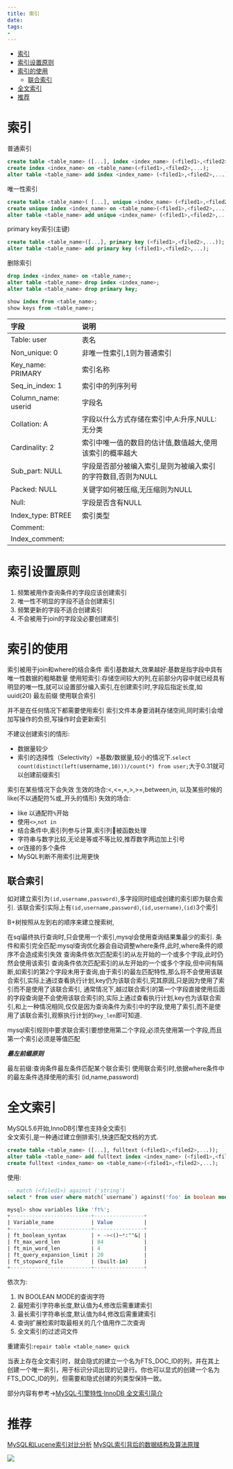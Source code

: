 ```yaml
---
title: 索引
date:
tags:
-
---
```


<!-- TOC -->

- [索引](#索引)
- [索引设置原则](#索引设置原则)
- [索引的使用](#索引的使用)
    - [联合索引](#联合索引)
- [全文索引](#全文索引)
- [推荐](#推荐)

<!-- /TOC -->

# 索引

普通索引

```sql
create table <table_name> ([...], index <index_name> (<filed1>,<filed2>,...));
create index <index_name> on <table_name>(<filed1>,<filed2>,...);
alter table <table_name> add index <index_name> (<filed1>,<filed2>,...);
```

唯一性索引

```sql
create table <table_name>( [...], unique <index_name> (<filed1>,<filed2>,...) );
create unique index <index_name> on <table_name>(<filed1>,<filed2>,...);
alter table <table_name> add unique <index_name> (<filed1>,<filed2>,...);
```

primary key索引(主键)

```sql
create table <table_name>([...], primary key (<filed1>,<filed2>,...));
alter table <table_name> add primary key (<filed1>,<filed2>,...);
```


删除索引

```sql
drop index <index_name> on <table_name>;
alter table <table_name> drop index <index_name>;
alter table <table_name> drop primary key;
```

```sql
show index from <table_name>;
show keys from <table_name>;
```

|字段|说明|
|:---|:---|
|Table: user|表名|
|Non_unique: 0|非唯一性索引,1则为普通索引|
|Key_name: PRIMARY|索引名称|
|Seq_in_index: 1|索引中的列序列号|
|Column_name: userid|字段名|
|Collation: A|字段以什么方式存储在索引中,A:升序,NULL:无分类|
|Cardinality: 2|索引中唯一值的数目的估计值,数值越大,使用该索引的概率越大|
|Sub_part: NULL|字段是否部分被编入索引,是则为被编入索引的字符数目,否则为NULL|
|Packed: NULL|关键字如何被压缩,无压缩则为NULL|
|Null:|字段是否含有NULL|
|Index_type: BTREE|索引类型|
|Comment:||
|Index_comment:||

# 索引设置原则

1. 频繁被用作查询条件的字段应该创建索引
2. 唯一性不明显的字段不适合创建索引
3. 频繁更新的字段不适合创建索引
4. 不会被用于join的字段没必要创建索引

# 索引的使用

索引被用于join和where的结合条件
索引基数越大,效果越好:基数是指字段中具有唯一性数据的粗略数量
使用短索引:存储空间较大的列,在前部分内容中就已经具有明显的唯一性,就可以设置部分编入索引,在创建索引时,字段后指定长度,如uuid(20)
最左前缀
使用联合索引


并不是在任何情况下都需要使用索引
索引文件本身要消耗存储空间,同时索引会增加写操作的负担,写操作时会更新索引

不建议创建索引的情形:
* 数据量较少
* 索引的选择性（Selectivity）=基数/数据量,较小的情况下.`select count(distinct(left(`username`,10)))/count(*) from user;`大于0.31就可以创建前缀索引


索引在某些情况下会失效
生效的场合:<,<=,=,>,>=,between,in, 以及某些时候的like(不以通配符%或_开头的情形)
失效的场合:
* like 以通配符`%`开始
* 使用`<>`,`not in`
* 结合条件中,索引列参与计算,索引列被函数处理
* 字符串与数字比较,无论是等或不等比较,推荐数字两边加上引号
* or连接的多个条件
* MySQL判断不用索引比用更快

## 联合索引

如对建立索引为`(id,username,password)`,多字段同时组成创建的索引即为联合索引.
该联合索引实际上有`(id,username,password)`,`(id,username)`,`(id)`3个索引

B+树按照从左到右的顺序来建立搜索树,

在sql最终执行查询时,只会使用一个索引,mysql会使用查询结果集最少的索引.
条件和索引完全匹配:mysql查询优化器会自动调整where条件,此时,where条件的顺序不会造成索引失效
查询条件依次匹配索引的从左开始的一个或多个字段,此时仍然会使用该索引
查询条件依次匹配索引的从左开始的一个或多个字段,但中间有隔断,如索引的第2个字段未用于查询,由于索引的最左匹配特性,那么将不会使用该联合索引,实际上通过查看执行计划,key仍为该联合索引,究其原因,只是因为使用了索引而不是使用了该联合索引,
通常情况下,越过联合索引的第一个字段直接使用后面的字段查询是不会使用该联合索引的,实际上通过查看执行计划,key也为该联合索引,和上一种情况相同,仅仅是因为查询条件为索引中的字段,使用了索引,而不是使用了该联合索引,观察执行计划的`key_len`即可知道.

mysql索引规则中要求联合索引要想使用第二个字段,必须先使用第一个字段,而且第一个索引必须是等值匹配

***最左前缀原则***

最左前缀:查询条件最左条件匹配某个联合索引
使用联合索引时,依据where条件中的最左条件选择使用的索引
(id,name,password)

<!--
索引类型
InnoDB引擎的索引实现,了解B+树和B树
聚簇索引和非聚簇索引
sql优化, 索引覆盖,延迟关联
-->

# 全文索引

MySQL5.6开始,InnoDB引擎也支持全文索引<br/>
全文索引,是一种通过建立倒排索引,快速匹配文档的方式.

```sql
create table <table_name> ([...], fulltext (<filed1>,<filed2>,...));
alter table <table_name> add fulltext index <index_name> (<filed1>,<filed2>,...);
create fulltext <index_name> on <table_name>(<filed1>,<filed2>,...);
```

使用:

```sql
-- match (<filed1>) against ('string')
select * from user where match(`username`) against('foo' in boolean mode);
```

```sql
mysql> show variables like 'ft%';
+--------------------------+----------------+
| Variable_name            | Value          |
+--------------------------+----------------+
| ft_boolean_syntax        | + -><()~*:""&| |
| ft_max_word_len          | 84             |
| ft_min_word_len          | 4              |
| ft_query_expansion_limit | 20             |
| ft_stopword_file         | (built-in)     |
+--------------------------+----------------+
```
依次为:
1. IN BOOLEAN MODE的查询字符
2. 最短索引字符串长度,默认值为4,修改后需重建索引
3. 最长索引字符串长度,默认值为84,修改后需重建索引
4. 查询扩展检索时取最相关的几个值用作二次查询
5. 全文索引的过滤词文件

重建索引:`repair table <table_name> quick`

当表上存在全文索引时，就会隐式的建立一个名为FTS_DOC_ID的列，并在其上创建一个唯一索引，用于标识分词出现的记录行。你也可以显式的创建一个名为FTS_DOC_ID的列，但需要和隐式创建的列类型保持一致。

部分内容有参考→[MySQL·引擎特性·InnoDB 全文索引简介](http://mysql.taobao.org/monthly/2015/10/01/)

# 推荐

[MySQL和Lucene索引对比分析](https://www.cnblogs.com/luxiaoxun/p/5452502.html)
[MySQL索引背后的数据结构及算法原理](http://blog.codinglabs.org/articles/theory-of-mysql-index.html)

[![](https://static.segmentfault.com/v-5b1df2a7/global/img/creativecommons-cc.svg)](https://creativecommons.org/licenses/by-nc-nd/4.0/)